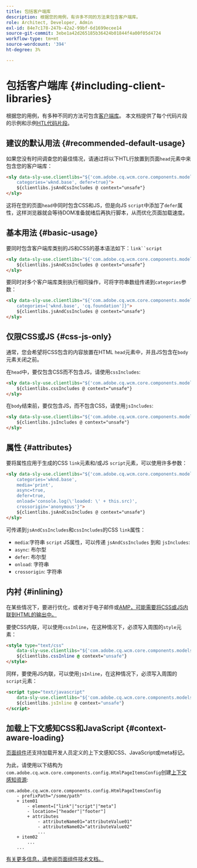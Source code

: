 ```yaml
---
title: 包括客户端库
description: 根据您的用例，有许多不同的方法来包含客户端库。
role: Architect, Developer, Admin
exl-id: 84e7c178-247b-42a2-99bf-6d1699ecee14
source-git-commit: 3ebe1a42d265185b36424b01844f4a00f05d4724
workflow-type: tm+mt
source-wordcount: '394'
ht-degree: 3%

---
```


# 包括客户端库 {#including-client-libraries}

根据您的用例，有多种不同的方法可包含[客户端库](/help/developing/archetype/uifrontend.md#clientlibs)。 本文档提供了每个代码片段的示例和示例[HTL代码片段](https://docs.adobe.com/content/help/zh-Hans/experience-manager-htl/using/overview.html)。

## 建议的默认用法 {#recommended-default-usage}

如果您没有时间调查您的最佳情况，请通过将以下HTL行放置到页面`head`元素中来包含您的客户端库：

```html
<sly data-sly-use.clientlibs="${'com.adobe.cq.wcm.core.components.models.ClientLibraries' @
    categories='wknd.base', defer=true}">
    ${clientlibs.jsAndCssIncludes @ context="unsafe"}
</sly>
```

这将在您的页面`head`中同时包含CSS和JS，但是向JS `script`中添加了`defer`属性，这样浏览器就会等待DOM准备就绪后再执行脚本，从而优化页面加载速度。

## 基本用法 {#basic-usage}

要同时包含客户端库类别的JS和CSS的基本语法如下：`link``script`

```html
<sly data-sly-use.clientlibs="${'com.adobe.cq.wcm.core.components.models.ClientLibraries' @ categories='wknd.base'}">
    ${clientlibs.jsAndCssIncludes @ context="unsafe"}
</sly>
```

要同时对多个客户端库类别执行相同操作，可将字符串数组传递到`categories`参数：

```html
<sly data-sly-use.clientlibs="${'com.adobe.cq.wcm.core.components.models.ClientLibraries' @
    categories=['wknd.base', 'cq.foundation']}">
    ${clientlibs.jsAndCssIncludes @ context="unsafe"}
</sly>
```

## 仅限CSS或JS {#css-js-only}

通常，您会希望将CSS包含的内容放置在HTML `head`元素中，并且JS包含在`body`元素关闭之前。

在`head`中，要仅包含CSS而不包含JS，请使用`cssIncludes`:

```html
<sly data-sly-use.clientlibs="${'com.adobe.cq.wcm.core.components.models.ClientLibraries' @ categories='wknd.base'}">
    ${clientlibs.cssIncludes @ context="unsafe"}
</sly>
```

在`body`结束前，要仅包含JS，而不包含CSS，请使用`jsIncludes`:

```html
<sly data-sly-use.clientlibs="${'com.adobe.cq.wcm.core.components.models.ClientLibraries' @ categories='wknd.base'}">
    ${clientlibs.jsIncludes @ context="unsafe"}
</sly>
```

## 属性 {#attributes}

要将属性应用于生成的CSS `link`元素和/或JS `script`元素，可以使用许多参数：

```html
<sly data-sly-use.clientlibs="${'com.adobe.cq.wcm.core.components.models.ClientLibraries' @
    categories='wknd.base',
    media='print',
    async=true,
    defer=true,
    onload='console.log(\'loaded: \' + this.src)',
    crossorigin='anonymous'}">
    ${clientlibs.jsAndCssIncludes @ context="unsafe"}
</sly>
```

可传递到`jsAndCssIncludes`和`cssIncludes`的CSS `link`属性：

* `media`:字符串 `script` JS属性，可以传递 `jsAndCssIncludes` 到和 `jsIncludes`:
* `async`: 布尔型
* `defer`: 布尔型
* `onload`: 字符串
* `crossorigin`: 字符串

## 内衬 {#inlining}

在某些情况下，要进行优化，或者对于电子邮件或[AMP，可能需要将CSS或JS内联到HTML的输出中。](amp.md)

要使CSS内联，可以使用`cssInline`，在这种情况下，必须写入周围的`style`元素：

```html
<style type="text/css"
    data-sly-use.clientlibs="${'com.adobe.cq.wcm.core.components.models.ClientLibraries' @ categories='wknd.base'}">
    ${clientlibs.cssInline @ context="unsafe"}
</style>
```

同样，要使用JS内联，可以使用`jsInline`，在这种情况下，必须写入周围的`script`元素：

```html
<script type="text/javascript"
    data-sly-use.clientlibs="${'com.adobe.cq.wcm.core.components.models.ClientLibraries' @ categories='wknd.base'}">
    ${clientlibs.jsInline @ context="unsafe"}
</script>
```

## 加载上下文感知CSS和JavaScript {#context-aware-loading}

[页面组件](/help/components/page.md)还支持加载开发人员定义的上下文感知CSS、JavaScript或meta标记。

为此，请使用以下结构为`com.adobe.cq.wcm.core.components.config.HtmlPageItemsConfig`创建[上下文感知资源](context-aware-configs.md):

```text
com.adobe.cq.wcm.core.components.config.HtmlPageItemsConfig
    - prefixPath="/some/path"
    + item01
        - element=["link"|"script"|"meta"]
        - location=["header"|"footer"]
        + attributes
            - attributeName01="attributeValue01"
            - attributeName02="attributeValue02"
            ...
    + item02
        ...
    ...
```

[有关更多信息，请参阅页面组件技术文档。](https://github.com/adobe/aem-core-wcm-components/tree/master/content/src/content/jcr_root/apps/core/wcm/components/page/v2/page#loading-of-context-aware-cssjs)
